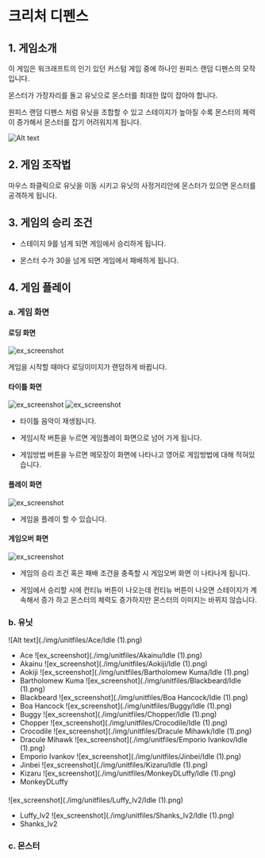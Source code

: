 # 크리처 디펜스 

## 1. 게임소개

이 게임은 워크래프트의 인기 있던 커스텀 게임 중에 하나인 원피스 랜덤 디펜스의 모작입니다.

몬스터가 가장자리를 돌고 유닛으로 몬스터를 최대한 많이 잡아야 합니다.

원피스 랜덤 디펜스 처럼 유닛을 조합할 수 있고 스테이지가 높아질 수록 몬스터의 체력이 증가해서 몬스터를 잡기 어려워지게 됩니다.

![Alt text](https://media.discordapp.net/attachments/374730378738532352/719922277067784293/Warcraft_III_2020-06-09_11_31_23.png?width=814&height=458)

## 2. 게임 조작법

마우스 좌클릭으로 유닛을 이동 시키고 유닛의 사정거리안에 몬스터가 있으면 몬스터를 공격하게 됩니다.

## 3. 게임의 승리 조건

- 스테이지 9를 넘게 되면 게임에서 승리하게 됩니다.

- 몬스터 수가 30을 넘게 되면 게임에서 패배하게 됩니다.

## 4. 게임 플레이

### a. 게임 화면

#### 로딩 화면
![ex_screenshot](./img/loading.png)

  게임을 시작할 때마다 로딩이미지가 랜덤하게 바뀝니다.

#### 타이틀 화면
![ex_screenshot](./img/title.png)
![ex_screenshot](./img/manual.png)

  - 타이틀 음악이 재생됩니다.
  
  - 게임시작 버튼을 누르면 게임플레이 화면으로 넘어 가게 됩니다.
  
  - 게임방법 버튼을 누르면 메모장이 화면에 나타나고 영어로 게임방법에 대해 적혀있습니다.

#### 플레이 화면
![ex_screenshot](./img/gameplay.png)

  - 게임을 플레이 할 수 있습니다.

#### 게임오버 화면
![ex_screenshot](./img/gameover.png)

  - 게임의 승리 조건 혹은 패배 조건을 충족할 시 게임오버 화면 이 나타나게 됩니다.
  
  - 게임에서 승리할 시에 컨티뉴 버튼이 나오는데 컨티뉴 버튼이 나오면 스테이지가 계속해서 증가 하고 몬스터의 체력도 증가하지만 몬스터의 이미지는 바뀌지 않습니다.

### b. 유닛
 ![Alt text](./img/unitfiles/Ace/Idle (1).png)
  - Ace 
 ![ex_screenshot](./img/unitfiles/Akainu/Idle (1).png)
  - Akainu
 ![ex_screenshot](./img/unitfiles/Aokiji/Idle (1).png)
  - Aokiji 
 ![ex_screenshot](./img/unitfiles/Bartholomew Kuma/Idle (1).png)
  - Bartholomew Kuma
 ![ex_screenshot](./img/unitfiles/Blackbeard/Idle (1).png)
  - Blackbeard 
 ![ex_screenshot](./img/unitfiles/Boa Hancock/Idle (1).png)
  - Boa Hancock 
 ![ex_screenshot](./img/unitfiles/Buggy/Idle (1).png)
  - Buggy
 ![ex_screenshot](./img/unitfiles/Chopper/Idle (1).png)
  - Chopper
 ![ex_screenshot](./img/unitfiles/Crocodile/Idle (1).png)
  - Crocodile 
 ![ex_screenshot](./img/unitfiles/Dracule Mihawk/Idle (1).png)
  - Dracule Mihawk
 ![ex_screenshot](./img/unitfiles/Emporio Ivankov/Idle (1).png)
  - Emporio Ivankov 
 ![ex_screenshot](./img/unitfiles/Jinbei/Idle (1).png)
  - Jinbei
 ![ex_screenshot](./img/unitfiles/Kizaru/Idle (1).png)
  - Kizaru
 ![ex_screenshot](./img/unitfiles/MonkeyDLuffy/Idle (1).png)
  - MonkeyDLuffy
  
#### 
 ![ex_screenshot](./img/unitfiles/Luffy_lv2/Idle (1).png)
  - Luffy_lv2
 ![ex_screenshot](./img/unitfiles/Shanks_lv2/Idle (1).png)
  - Shanks_lv2

### c. 몬스터
